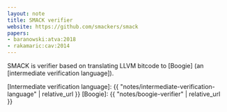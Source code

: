 ```yaml
---
layout: note
title: SMACK verifier
website: https://github.com/smackers/smack
papers:
- baranowski:atva:2018
- rakamaric:cav:2014
---
```


SMACK is verifier based on translating LLVM bitcode to
[Boogie] (an [intermediate verification language]).


[Intermediate verification language]: {{ "notes/intermediate-verification-language" | relative_url }}
[Boogie]: {{ "notes/boogie-verifier" | relative_url }}
